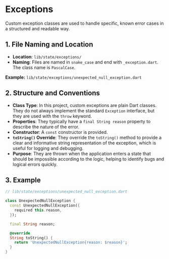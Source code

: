 # Exceptions

Custom exception classes are used to handle specific, known error cases in a structured and readable way.

## 1. File Naming and Location

-   **Location**: `lib/state/exceptions/`
-   **Naming**: Files are named in `snake_case` and end with `_exception.dart`. The class name is `PascalCase`.

**Example:** `lib/state/exceptions/unexpected_null_exception.dart`

## 2. Structure and Conventions

-   **Class Type**: In this project, custom exceptions are plain Dart classes. They do not always implement the standard `Exception` interface, but they are used with the `throw` keyword.
-   **Properties**: They typically have a `final String reason` property to describe the nature of the error.
-   **Constructor**: A `const` constructor is provided.
-   **`toString()` Override**: They override the `toString()` method to provide a clear and informative string representation of the exception, which is useful for logging and debugging.
-   **Purpose**: They are thrown when the application enters a state that should be impossible according to the logic, helping to identify bugs and logical errors quickly.

## 3. Example

```dart
// lib/state/exceptions/unexpected_null_exception.dart

class UnexpectedNullException {
  const UnexpectedNullException({
    required this.reason,
  });

  final String reason;

  @override
  String toString() {
    return 'UnexpectedNullException{reason: $reason}';
  }
}
```